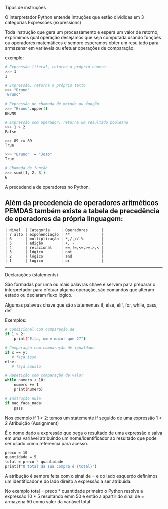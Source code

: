 
Tipos de instruções

O interpretador Python entende intruções que estão divididas em 3 categorias
Expressões (expressions)

Toda instrução que gera um processamento e espera um valor de retorno, exprimimos qual operação desejamos que seja computada usando funções ou operadores matemáticos e sempre esperamos obter um resultado para armazenar em variáveis ou efetuar operações de comparação.

exemplo:
```bash
# Expressão literal, retorno o próprio número
>>> 1
1

# Expressão, retorna o próprio texto
>>> "Bruno"
'Bruno'

# Expressão de chamada de método ou função
>>> "Bruno".upper()
BRUNO

# Expressão com operador, retorna um resultado booleano
>>> 1 > 2
False

>>> 89 >= 89
True

>>> "Bruno" != "Joao"
True

# Chamada de função
>>> sum([1, 2, 3])
6
```
A precedencia de operadores no Python.

Além da precedencia de operadores aritméticos PEMDAS também existe a tabela de precedência de operadores da própria linguagem:
---
    | Nivel  | Categoria     | Operadores      |
    | 7 alto | exponenciação | **              |
    | 6      | multiplicação | *,/,//.%        |
    | 5      | adição        | +, -            |
    | 4      | relacional    | ==,!=,<=,>=,>,< |
    | 3      | lógico        | not             |
    | 2      | lógico        | and             |
    | 1      | lógico        | or              |
---

Declarações (statements)

São formadas por uma ou mais palavras chave e servem para preparar o interpretador para efetuar alguma operação, são comandos que alteram estado ou declaram fluxo lógico.

Algumas palavras chave que são statementes if, else, elif, for, while, pass, def

Exemplos:
```bash
# Condicional com comparação de 
if 1 > 2:
    print("Eita, um é maior que 2?")

# Comparação com comparação de igualdade
if x == y:
   # faça isso
else:
   # façá aquilo

# Repetição com comparação de valor
while numero < 10:
    numero += 1
    print(numero)

# Instrução nula
if nao_faca_nada:
    pass
```
Nos exemplo if 1 > 2: temos um statemente if seguido de uma expressão 1 > 2
Atribuição (Assignment)

É o nome dado a expressão que pega o resultado de uma expressão e salva em uma variável atribuindo um nome/identificador ao resultado que pode ser usado como referencia para acesso.
```bash
preco = 10
quantidade = 5
total = preco * quantidade
print(f"O total da sua compra é {total}")
```
A atribução é sempre feita com o sinal de = e do lado esquerdo definimos um identificador e do lado direito a expressão a ser atribuida.

No exemplo total = preco * quantidade primeiro o Python resolve a expressão 10 * 5 resultando emm 50 e então a apartir do sinal de = armazena 50 como valor da variável total
